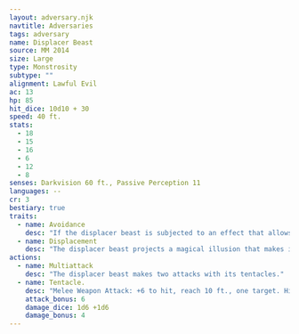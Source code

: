 ```yaml
---
layout: adversary.njk
navtitle: Adversaries
tags: adversary
name: Displacer Beast
source: MM 2014
size: Large
type: Monstrosity
subtype: ""
alignment: Lawful Evil
ac: 13
hp: 85
hit_dice: 10d10 + 30
speed: 40 ft.
stats:
  - 18
  - 15
  - 16
  - 6
  - 12
  - 8
senses: Darkvision 60 ft., Passive Perception 11
languages: --
cr: 3
bestiary: true
traits:
  - name: Avoidance
    desc: "If the displacer beast is subjected to an effect that allows it to make a saving throw to take only half damage, it instead takes no damage if it succeeds on the saving throw, and only half damage if it fails."
  - name: Displacement
    desc: "The displacer beast projects a magical illusion that makes it appear to be standing near its actual location, causing attack rolls against it to have disadvantage. If it is hit by an attack, this trait is disrupted until the end of its next turn. This trait is also disrupted while the displacer beast is incapacitated or has a speed of 0."
actions:
  - name: Multiattack
    desc: "The displacer beast makes two attacks with its tentacles."
  - name: Tentacle.
    desc: "Melee Weapon Attack: +6 to hit, reach 10 ft., one target. Hit: 7 (1d6 + 4) bludgeoning damage plus 3 (1d6) piercing damage."
    attack_bonus: 6
    damage_dice: 1d6 +1d6
    damage_bonus: 4
---
```

